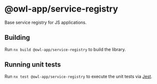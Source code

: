 # @owl-app/service-registry

Base service registry for JS applications.

## Building

Run `nx build @owl-app/service-registry` to build the library.

## Running unit tests

Run `nx test @owl-app/service-registry` to execute the unit tests via [Jest](https://jestjs.io).
